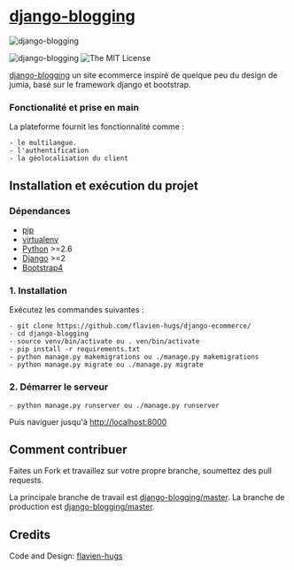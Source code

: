 # [django-blogging](https://github.com/flavien-hugs/django-blogging)&nbsp;

![django-blogging](https://github.com/flavien-hugs/django-blogging/blob/master/screenshot.png "screenshot description")

![[django-blogging](https://github.com/flavien-hugs/django-blogging/)](https://img.shields.io/badge/unsta-live--demo-orange.svg?style=flat)
![The MIT License](http://img.shields.io/badge/License-MIT-green.svg?style=flat)

[django-blogging](https://github.com/flavien-hugs/django-blogging/) un site ecommerce inspiré de quelque peu du design de jumia, basé sur le framework django et bootstrap.

### Fonctionalité et prise en main
La plateforme fournit les fonctionnalité comme :

    - le multilangue.
    - l'authentification
    - la géolocalisation du client

Installation et exécution du projet
-----------------------------------

### Dépendances
* [pip](https://github.com/pypa/pip/)
* [virtualenv](https://pypi.python.org/pypi/virtualenv/)
* [Python](https://www.python.org/) >=2.6
* [Django](https://docs.djangoproject.com/) >=2
* [Bootstrap4](https://getbootstrap.com/)


### 1. Installation
Exécutez les commandes suivantes :

    - git clone https://github.com/flavien-hugs/django-ecommerce/
    - cd django-blogging
    - source venv/bin/activate ou . ven/bin/activate
    - pip install -r requirements.txt
    - python manage.py makemigrations ou ./manage.py makemigrations
    - python manage.py migrate ou ./manage.py migrate

### 2. Démarrer le serveur

    - python manage.py runserver ou ./manage.py runserver

Puis naviguer jusqu'à <http://localhost:8000>


Comment contribuer
------------------

Faites un Fork et travaillez sur votre propre branche, soumettez des pull requests.

La principale branche de travail est [django-blogging/master](https://github.com/flavien-hugs/django-blogging/tree/master). La branche de production est [django-blogging/master](https://github.com/flavien-hugs/django-blogging/tree/prod).


Credits
------------

Code and Design: [flavien-hugs](https://twitter.com/flavien_hugs)
